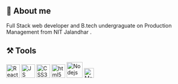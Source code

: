 ## 🚀 About me
Full Stack web developer and B.tech undergraguate on Production Management from NIT Jalandhar .






## ⚒ Tools
<span> <img alt="React" width="36px" src="https://img.icons8.com/nolan/64/react-native.png"/>
<img alt="JS" width="36px" src="https://img.icons8.com/color/48/000000/javascript--v1.png"/>
<img alt="CSS3" width="36px" src="https://img.icons8.com/color/48/000000/css3.png"/>
<img alt="html5" width="36px" src="https://img.icons8.com/color/48/000000/html-5--v1.png"/> 
<img alt="Nodejs" width="42px" src="https://img.icons8.com/color/48/000000/nodejs.png"/> 
<img alt="MongoDB" width="26px" src="https://img.icons8.com/color/48/000000/mongodb.png"/> </span>










